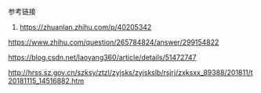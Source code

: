 





参考链接

1. https://zhuanlan.zhihu.com/p/40205342

https://www.zhihu.com/question/265784824/answer/299154822

https://blog.csdn.net/laoyang360/article/details/51472747



http://hrss.sz.gov.cn/szksy/ztzl/zyjsks/zyjskslb/rsjrj/zxksxx_89388/201811/t20181115_14516882.htm